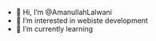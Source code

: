 - 👋 Hi, I’m @AmanullahLalwani
- 👀 I’m interested in webiste development
- 🌱 I’m currently learning

<!---
AmanullahLalwani/AmanullahLalwani is a ✨ special ✨ repository because its `README.md` (this file) appears on your GitHub profile.
You can click the Preview link to take a look at your changes.
--->
